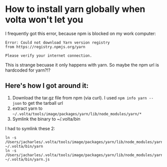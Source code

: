 # How to install yarn globally when volta won't let you

I frequently got this error, because npm is blocked on my work computer:

```
Error: Could not download Yarn version registry
from https://registry.npmjs.org/yarn

Please verify your internet connection.
```

This is strange becuase it only happens with yarn. So maybe the npm url is hardcoded for yarn?!?

## Here's how I got around it:

1. Download the tar.gz file from npm (via curl). I used `npm info yarn --json` to get the tarball url
2. extract yarn to `~/.volta/tools/image/packages/yarn/lib/node_modules/yarn/*`
3. Symlink the binary to ~/.volta/bin

I had to symlink these 2:

```
ln -s  /Users/jacharles/.volta/tools/image/packages/yarn/lib/node_modules/yarn/bin/yarn ~/.volta/bin/yarn
ln -s  /Users/jacharles/.volta/tools/image/packages/yarn/lib/node_modules/yarn/bin/yarn.js ~/.volta/bin/yarn.js
```
